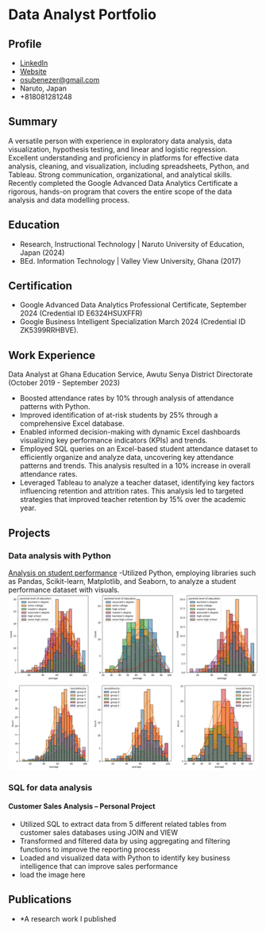# Data Analyst Portfolio

## Profile
- [LinkedIn ](https://www.linkedin.com/in/ebenezer-osuyah-30891a50)
- [Website](https://osuyah.github.io/data_analysis_portfolio/)
- osubenezer@gmail.com
- Naruto, Japan
- +818081281248

## Summary
A versatile person with experience in exploratory data analysis, data visualization, hypothesis testing, and linear and logistic regression. Excellent understanding and proficiency in platforms for effective data analysis, cleaning, and visualization, including spreadsheets, Python, and Tableau. Strong communication, organizational, and analytical skills. Recently completed the Google Advanced Data Analytics Certificate a rigorous, hands-on program that covers the entire scope of the data analysis and data modelling process.

## Education
- Research, Instructional Technology | Naruto University of Education, Japan (2024)
- BEd. Information Technology | Valley View University, Ghana (2017)

## Certification
- Google Advanced Data Analytics Professional Certificate, September 2024 (Credential ID E6324HSUXFFR)
- Google Business Intelligent Specialization March 2024 (Credential ID ZK5399RRHBVE).

## Work Experience
Data Analyst  at Ghana Education Service, Awutu Senya District Directorate (October 2019 - September 2023)
- Boosted attendance rates by 10% through analysis of attendance patterns with Python.
- Improved identification of at-risk students by 25% through a comprehensive Excel database.
- Enabled informed decision-making with dynamic Excel dashboards visualizing key performance indicators (KPIs) and trends.
- Employed SQL queries on an Excel-based student attendance dataset to efficiently organize and analyze data, uncovering key attendance patterns and trends. This analysis resulted in a 10% increase in overall attendance rates.
- Leveraged Tableau to analyze a teacher dataset, identifying key factors influencing retention and attrition rates. This analysis led to targeted strategies that improved teacher retention by 15% over the academic year.

## Projects
### Data analysis with Python
[Analysis on student performance](https://www.kaggle.com/code/osuyah/student-performance-analysis)
-Utilized Python, employing libraries such as Pandas, Scikit-learn, Matplotlib, and Seaborn, to analyze a student performance dataset with visuals.
![Results](/asset/results.png)
![Results](/asset/results2.png)


### SQL for data analysis
#### Customer Sales Analysis – Personal Project 
-	Utilized SQL to extract data from 5 different related tables from customer sales databases using JOIN and VIEW
- Transformed and filtered data by using aggregating and filtering functions to improve the reporting process
- Loaded and visualized data with Python to identify key business intelligence that can improve sales performance
- load the image here

## Publications
- *A research work I published



